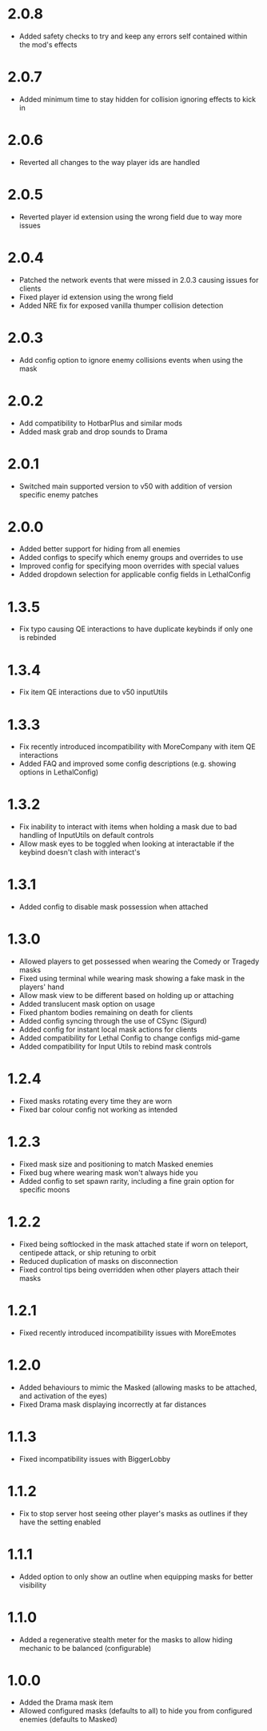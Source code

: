 # 2.0.8
- Added safety checks to try and keep any errors self contained within the mod's effects

# 2.0.7
- Added minimum time to stay hidden for collision ignoring effects to kick in

# 2.0.6
- Reverted all changes to the way player ids are handled

# 2.0.5
- Reverted player id extension using the wrong field due to way more issues

# 2.0.4
- Patched the network events that were missed in 2.0.3 causing issues for clients
- Fixed player id extension using the wrong field
- Added NRE fix for exposed vanilla thumper collision detection

# 2.0.3
- Add config option to ignore enemy collisions events when using the mask

# 2.0.2
- Add compatibility to HotbarPlus and similar mods
- Added mask grab and drop sounds to Drama

# 2.0.1
- Switched main supported version to v50 with addition of version specific enemy patches

# 2.0.0
- Added better support for hiding from all enemies
- Added configs to specify which enemy groups and overrides to use
- Improved config for specifying moon overrides with special values
- Added dropdown selection for applicable config fields in LethalConfig

# 1.3.5
- Fix typo causing QE interactions to have duplicate keybinds if only one is rebinded

# 1.3.4
- Fix item QE interactions due to v50 inputUtils

# 1.3.3
- Fix recently introduced incompatibility with MoreCompany with item QE interactions
- Added FAQ and improved some config descriptions (e.g. showing options in LethalConfig)

# 1.3.2
- Fix inability to interact with items when holding a mask due to bad handling of InputUtils on default controls
- Allow mask eyes to be toggled when looking at interactable if the keybind doesn't clash with interact's

# 1.3.1
- Added config to disable mask possession when attached

# 1.3.0
- Allowed players to get possessed when wearing the Comedy or Tragedy masks
- Fixed using terminal while wearing mask showing a fake mask in the players' hand
- Allow mask view to be different based on holding up or attaching
- Added translucent mask option on usage
- Fixed phantom bodies remaining on death for clients
- Added config syncing through the use of CSync (Sigurd)
- Added config for instant local mask actions for clients
- Added compatibility for Lethal Config to change configs mid-game
- Added compatibility for Input Utils to rebind mask controls

# 1.2.4
- Fixed masks rotating every time they are worn
- Fixed bar colour config not working as intended

# 1.2.3
- Fixed mask size and positioning to match Masked enemies
- Fixed bug where wearing mask won't always hide you
- Added config to set spawn rarity, including a fine grain option for specific moons

# 1.2.2
- Fixed being softlocked in the mask attached state if worn on teleport, centipede attack, or ship retuning to orbit
- Reduced duplication of masks on disconnection
- Fixed control tips being overridden when other players attach their masks

# 1.2.1
- Fixed recently introduced incompatibility issues with MoreEmotes

# 1.2.0
- Added behaviours to mimic the Masked (allowing masks to be attached, and activation of the eyes)
- Fixed Drama mask displaying incorrectly at far distances

# 1.1.3
- Fixed incompatibility issues with BiggerLobby

# 1.1.2
- Fix to stop server host seeing other player's masks as outlines if they have the setting enabled

# 1.1.1
- Added option to only show an outline when equipping masks for better visibility

# 1.1.0
- Added a regenerative stealth meter for the masks to allow hiding mechanic to be balanced (configurable)

# 1.0.0
- Added the Drama mask item
- Allowed configured masks (defaults to all) to hide you from configured enemies (defaults to Masked)